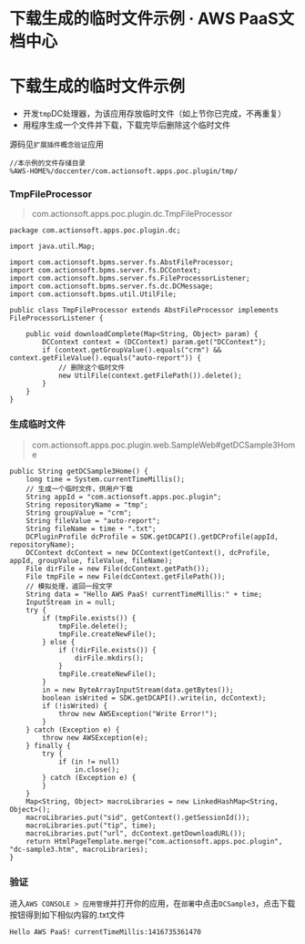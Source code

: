 # 下载生成的临时文件示例 · AWS PaaS文档中心

# 下载生成的临时文件示例

  * 开发`tmp`DC处理器，为该应用存放临时文件（如上节你已完成，不再重复）
  * 用程序生成一个文件并下载，下载完毕后删除这个临时文件

源码见`扩展插件概念验证`应用
    
    
    //本示例的文件存储目录
    %AWS-HOME%/doccenter/com.actionsoft.apps.poc.plugin/tmp/
    

### TmpFileProcessor

> com.actionsoft.apps.poc.plugin.dc.TmpFileProcessor
    
    
    package com.actionsoft.apps.poc.plugin.dc;
    
    import java.util.Map;
    
    import com.actionsoft.bpms.server.fs.AbstFileProcessor;
    import com.actionsoft.bpms.server.fs.DCContext;
    import com.actionsoft.bpms.server.fs.FileProcessorListener;
    import com.actionsoft.bpms.server.fs.dc.DCMessage;
    import com.actionsoft.bpms.util.UtilFile;
    
    public class TmpFileProcessor extends AbstFileProcessor implements FileProcessorListener {
    
        public void downloadComplete(Map<String, Object> param) {
            DCContext context = (DCContext) param.get("DCContext");
            if (context.getGroupValue().equals("crm") && context.getFileValue().equals("auto-report")) {
                // 删除这个临时文件
                new UtilFile(context.getFilePath()).delete();
            }
        }
    }
    

### 生成临时文件

> com.actionsoft.apps.poc.plugin.web.SampleWeb#getDCSample3Home
    
    
    public String getDCSample3Home() {
        long time = System.currentTimeMillis();
        // 生成一个临时文件，供用户下载
        String appId = "com.actionsoft.apps.poc.plugin";
        String repositoryName = "tmp";
        String groupValue = "crm";
        String fileValue = "auto-report";
        String fileName = time + ".txt";
        DCPluginProfile dcProfile = SDK.getDCAPI().getDCProfile(appId, repositoryName);
        DCContext dcContext = new DCContext(getContext(), dcProfile, appId, groupValue, fileValue, fileName);
        File dirFile = new File(dcContext.getPath());
        File tmpFile = new File(dcContext.getFilePath());
        // 模拟处理，返回一段文字
        String data = "Hello AWS PaaS! currentTimeMillis:" + time;
        InputStream in = null;
        try {
            if (tmpFile.exists()) {
                tmpFile.delete();
                tmpFile.createNewFile();
            } else {
                if (!dirFile.exists()) {
                    dirFile.mkdirs();
                }
                tmpFile.createNewFile();
            }
            in = new ByteArrayInputStream(data.getBytes());
            boolean isWrited = SDK.getDCAPI().write(in, dcContext);
            if (!isWrited) {
                throw new AWSException("Write Error!");
            }
        } catch (Exception e) {
            throw new AWSException(e);
        } finally {
            try {
                if (in != null)
                    in.close();
            } catch (Exception e) {
            }
        }
        Map<String, Object> macroLibraries = new LinkedHashMap<String, Object>();
        macroLibraries.put("sid", getContext().getSessionId());
        macroLibraries.put("tip", time);
        macroLibraries.put("url", dcContext.getDownloadURL());
        return HtmlPageTemplate.merge("com.actionsoft.apps.poc.plugin", "dc-sample3.htm", macroLibraries);
    }
    

### 验证

进入`AWS CONSOLE > 应用管理`并打开你的应用，在`部署`中点击`DCSample3`，点击下载按钮得到如下相似内容的.txt文件
    
    
    Hello AWS PaaS! currentTimeMillis:1416735361470